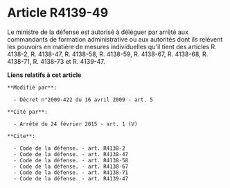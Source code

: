 # Article R4139-49

Le ministre de la défense est autorisé à déléguer par arrêté aux commandants de formation administrative ou aux autorités
dont ils relèvent les pouvoirs en matière de mesures individuelles qu'il tient des articles R. 4138-2, R. 4138-47, R.
4138-58, R. 4138-59, R. 4138-67, R. 4138-68, R. 4138-71, R. 4138-73 et R. 4139-47.

**Liens relatifs à cet article**

	**Modifié par**:

	  - Décret n°2009-422 du 16 avril 2009 - art. 5

	**Cité par**:

	  - Arrêté du 24 février 2015 - art. 1 (V)

	**Cite**:

	  - Code de la défense. - art. R4138-2
	  - Code de la défense. - art. R4138-47
	  - Code de la défense. - art. R4138-58
	  - Code de la défense. - art. R4138-67
	  - Code de la défense. - art. R4138-71
	  - Code de la défense. - art. R4139-47
